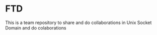 # FTD
This is a team repository to share and do collaborations in Unix Socket Domain and do colaborations

